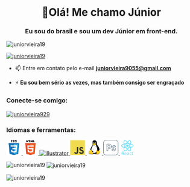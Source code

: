 <h1 align="center">👋Olá! Me chamo Júnior</h1>
<h3 align="center">Eu sou do brasil e sou um dev Júnior em front-end.</h3>

<p align="left"> <img src="https://komarev.com/ghpvc/?username=juniorvieira19&label=Profile%20views&color=0e75b6&style=flat" alt="juniorvieira19" /> </p>

<p align="left"> <a href="https://github.com/ryo-ma/github-profile-trophy"><img src="https://github-profile-trophy.vercel.app/?username=juniorvieira19" alt="juniorvieira19" /></a> </p>

- 📫 Entre em contato pelo e-mail **juniorvieira9055@gmail.com**

- ⚡ **Eu sou bem sério as vezes, mas também consigo ser engraçado**

<h3 align="left">Conecte-se comigo:</h3>
<p align="left">
<a href="https://instagram.com/juniorvieira929" target="blank"><img align="center" src="https://raw.githubusercontent.com/rahuldkjain/github-profile-readme-generator/master/src/images/icons/Social/instagram.svg" alt="juniorvieira929" height="30" width="40" /></a>
</p>

<h3 align="left">Idiomas e ferramentas:</h3>
<p align="left"> <a href="https://www.w3schools.com/css/" target="_blank" rel="noreferrer"> <img src="https://raw.githubusercontent.com/devicons/devicon/master/icons/css3/css3-original-wordmark.svg" alt="css3" width="40" height="40"/> </a> <a href="https://www.w3.org/html/" target="_blank" rel="noreferrer"> <img src="https://raw.githubusercontent.com/devicons/devicon/master/icons/html5/html5-original-wordmark.svg" alt="html5" width="40" height="40"/> </a> <a href="https://www.adobe.com/in/products/illustrator.html" target="_blank" rel="noreferrer"> <img src="https://www.vectorlogo.zone/logos/adobe_illustrator/adobe_illustrator-icon.svg" alt="illustrator" width="40" height="40"/> </a> <a href="https://developer.mozilla.org/en-US/docs/Web/JavaScript" target="_blank" rel="noreferrer"> <img src="https://raw.githubusercontent.com/devicons/devicon/master/icons/javascript/javascript-original.svg" alt="javascript" width="40" height="40"/> </a> <a href="https://www.linux.org/" target="_blank" rel="noreferrer"> <img src="https://raw.githubusercontent.com/devicons/devicon/master/icons/linux/linux-original.svg" alt="linux" width="40" height="40"/> </a> <a href="https://www.photoshop.com/en" target="_blank" rel="noreferrer"> <img src="https://raw.githubusercontent.com/devicons/devicon/master/icons/photoshop/photoshop-line.svg" alt="photoshop" width="40" height="40"/> </a> <a href="https://reactjs.org/" target="_blank" rel="noreferrer"> <img src="https://raw.githubusercontent.com/devicons/devicon/master/icons/react/react-original-wordmark.svg" alt="react" width="40" height="40"/> </a> </p>

<p><img align="left" src="https://github-readme-stats.vercel.app/api/top-langs?username=juniorvieira19&show_icons=true&locale=en&layout=compact" alt="juniorvieira19" /></p>

<p> <img align="center" src="https://github-readme-stats.vercel.app/api?username=juniorvieira19&show_icons=true&locale=en" alt="juniorvieira19" /></p>

<p><img align="center" src="https://github-readme-streak-stats.herokuapp.com/?user=juniorvieira19&" alt="juniorvieira19" /></p>

